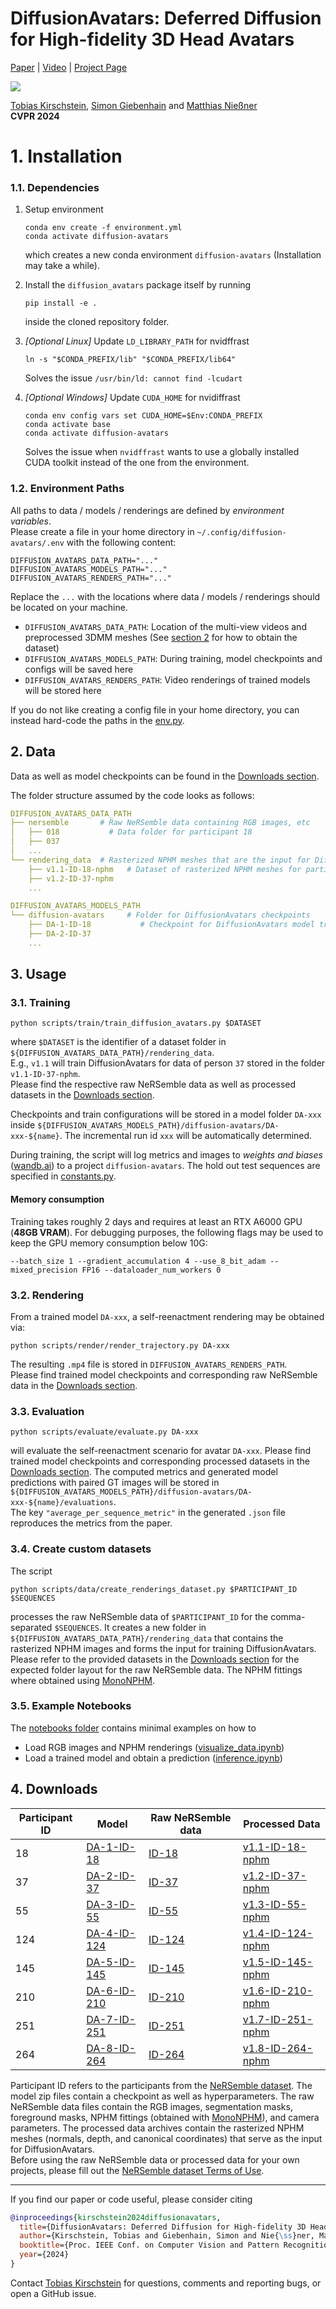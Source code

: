 # DiffusionAvatars: Deferred Diffusion for High-fidelity 3D Head Avatars

[Paper](https://arxiv.org/pdf/2311.18635.pdf) | [Video](https://youtu.be/nSjDiiTnp2E) | [Project Page](https://tobias-kirschstein.github.io/diffusion-avatars/)

![](static/diffusion_avatars_teaser.gif)

[Tobias Kirschstein](https://tobias-kirschstein.github.io/), [Simon Giebenhain](https://simongiebenhain.github.io/)
and [Matthias Nießner](https://niessnerlab.org/)  
**CVPR 2024**

# 1. Installation

### 1.1. Dependencies

1. Setup environment
   ```
   conda env create -f environment.yml
   conda activate diffusion-avatars
   ```
   which creates a new conda environment `diffusion-avatars` (Installation may take a while).

2. Install the `diffusion_avatars` package itself by running
   ```shell
   pip install -e .
   ```
   inside the cloned repository folder.

3. *[Optional Linux]* Update `LD_LIBRARY_PATH` for nvidffrast
   ```shell
   ln -s "$CONDA_PREFIX/lib" "$CONDA_PREFIX/lib64"
   ```
   Solves the issue `/usr/bin/ld: cannot find -lcudart`

4. *[Optional Windows]* Update `CUDA_HOME` for nvidiffrast
   ```shell
   conda env config vars set CUDA_HOME=$Env:CONDA_PREFIX
   conda activate base
   conda activate diffusion-avatars
   ```
   Solves the issue when `nvidffrast` wants to use a globally installed CUDA toolkit instead of the one from the environment.

### 1.2. Environment Paths

All paths to data / models / renderings are defined by _environment variables_.  
Please create a file in your home directory in `~/.config/diffusion-avatars/.env` with the following content:

```shell
DIFFUSION_AVATARS_DATA_PATH="..."
DIFFUSION_AVATARS_MODELS_PATH="..."
DIFFUSION_AVATARS_RENDERS_PATH="..."
```

Replace the `...` with the locations where data / models / renderings should be located on your machine.

- `DIFFUSION_AVATARS_DATA_PATH`:  Location of the multi-view videos and preprocessed 3DMM meshes (See [section 2](#2-dataset) for how to obtain the dataset)
- `DIFFUSION_AVATARS_MODELS_PATH`: During training, model checkpoints and configs will be saved here
- `DIFFUSION_AVATARS_RENDERS_PATH`: Video renderings of trained models will be stored here

If you do not like creating a config file in your home directory, you can instead hard-code the paths in the [env.py](src/diffusion_avatars/env.py).

## 2. Data

Data as well as model checkpoints can be found in the [Downloads section](#4-downloads).

The folder structure assumed by the code looks as follows:
```yaml
DIFFUSION_AVATARS_DATA_PATH
├── nersemble       # Raw NeRSemble data containing RGB images, etc
│   ├── 018           # Data folder for participant 18  
│   ├── 037
│   ...
└── rendering_data  # Rasterized NPHM meshes that are the input for DiffusionAvatars 
    ├── v1.1-ID-18-nphm   # Dataset of rasterized NPHM meshes for participant 18
    ├── v1.2-ID-37-nphm
    ...
```

```yaml
DIFFUSION_AVATARS_MODELS_PATH
└── diffusion-avatars     # Folder for DiffusionAvatars checkpoints
    ├── DA-1-ID-18           # Checkpoint for DiffusionAvatars model trained on participant 18
    ├── DA-2-ID-37
    ...
```

## 3. Usage

### 3.1. Training

```shell
python scripts/train/train_diffusion_avatars.py $DATASET
```

where `$DATASET` is the identifier of a dataset folder in `${DIFFUSION_AVATARS_DATA_PATH}/rendering_data`.  
E.g., `v1.1` will train DiffusionAvatars for data of person `37` stored in the folder `v1.1-ID-37-nphm`.  
Please find the respective raw NeRSemble data as well as processed datasets in the [Downloads section](#4-downloads).

Checkpoints and train configurations will be stored in a model folder `DA-xxx` inside `${DIFFUSION_AVATARS_MODELS_PATH}/diffusion-avatars/DA-xxx-${name}`.
The incremental run id `xxx` will be automatically determined.

During training, the script will log metrics and images to *weights and biases* ([wandb.ai](http://wandb.ai)) to a project `diffusion-avatars`. 
The hold out test sequences are specified in [constants.py](src/diffusion_avatars/constants.py).

#### Memory consumption

Training takes roughly 2 days and requires at least an RTX A6000 GPU (**48GB VRAM**).
For debugging purposes, the following flags may be used to keep the GPU memory consumption below 10G:

```shell
--batch_size 1 --gradient_accumulation 4 --use_8_bit_adam --mixed_precision FP16 --dataloader_num_workers 0
```

### 3.2. Rendering

From a trained model `DA-xxx`, a self-reenactment rendering may be obtained via:

```shell
python scripts/render/render_trajectory.py DA-xxx
```

The resulting `.mp4` file is stored in `DIFFUSION_AVATARS_RENDERS_PATH`.  
Please find trained model checkpoints and corresponding raw NeRSemble data in the [Downloads section](#4-downloads).

### 3.3. Evaluation

```shell
python scripts/evaluate/evaluate.py DA-xxx
```

will evaluate the self-reenactment scenario for avatar `DA-xxx`.
Please find trained model checkpoints and corresponding processed datasets in the [Downloads section](#4-downloads).
The computed metrics and generated model predictions with paired GT images will be stored
in `${DIFFUSION_AVATARS_MODELS_PATH}/diffusion-avatars/DA-xxx-${name}/evaluations`.  
The key `"average_per_sequence_metric"` in the generated `.json` file reproduces the metrics from the paper.

### 3.4. Create custom datasets

The script 
```shell
python scripts/data/create_renderings_dataset.py $PARTICIPANT_ID $SEQUENCES
```
processes the raw NeRSemble data of `$PARTICIPANT_ID` for the comma-separated `$SEQUENCES`. 
It creates a new folder in `${DIFFUSION_AVATARS_DATA_PATH}/rendering_data` that contains the rasterized NPHM images and forms the input for training DiffusionAvatars. 
Please refer to the provided datasets in the [Downloads section](#4-downloads) for the expected folder layout for the raw NeRSemble data. 
The NPHM fittings where obtained using [MonoNPHM](https://simongiebenhain.github.io/MonoNPHM/).

### 3.5. Example Notebooks

The [notebooks folder](notebooks) contains minimal examples on how to
 - Load RGB images and NPHM renderings ([visualize_data.ipynb](notebooks/visualize_data.ipynb))
 - Load a trained model and obtain a prediction ([inference.ipynb](notebooks/inference.ipynb))

## 4. Downloads

| Participant ID | Model                                                                               | Raw NeRSemble data                                                             | Processed Data                                                                                             |
|----------------|-------------------------------------------------------------------------------------|--------------------------------------------------------------------------------|------------------------------------------------------------------------------------------------------------|
| 18             | [DA-1-ID-18](https://kaldir.vc.in.tum.de/diffusion_avatars/models/DA-1-ID-18.zip)   | [ID-18](https://kaldir.vc.in.tum.de/diffusion_avatars/data/nersemble/018.zip)  | [v1.1-ID-18-nphm](https://kaldir.vc.in.tum.de/diffusion_avatars/data/rendering_data/v1.1-ID-18-nphm.zip)   |
| 37             | [DA-2-ID-37](https://kaldir.vc.in.tum.de/diffusion_avatars/models/DA-2-ID-37.zip)   | [ID-37](https://kaldir.vc.in.tum.de/diffusion_avatars/data/nersemble/037.zip)  | [v1.2-ID-37-nphm](https://kaldir.vc.in.tum.de/diffusion_avatars/data/rendering_data/v1.2-ID-37-nphm.zip)   |
| 55             | [DA-3-ID-55](https://kaldir.vc.in.tum.de/diffusion_avatars/models/DA-3-ID-55.zip)   | [ID-55](https://kaldir.vc.in.tum.de/diffusion_avatars/data/nersemble/055.zip)  | [v1.3-ID-55-nphm](https://kaldir.vc.in.tum.de/diffusion_avatars/data/rendering_data/v1.3-ID-55-nphm.zip)   |
| 124            | [DA-4-ID-124](https://kaldir.vc.in.tum.de/diffusion_avatars/models/DA-4-ID-124.zip) | [ID-124](https://kaldir.vc.in.tum.de/diffusion_avatars/data/nersemble/124.zip) | [v1.4-ID-124-nphm](https://kaldir.vc.in.tum.de/diffusion_avatars/data/rendering_data/v1.4-ID-124-nphm.zip) |
| 145            | [DA-5-ID-145](https://kaldir.vc.in.tum.de/diffusion_avatars/models/DA-5-ID-145.zip) | [ID-145](https://kaldir.vc.in.tum.de/diffusion_avatars/data/nersemble/145.zip) | [v1.5-ID-145-nphm](https://kaldir.vc.in.tum.de/diffusion_avatars/data/rendering_data/v1.5-ID-145-nphm.zip) |
| 210            | [DA-6-ID-210](https://kaldir.vc.in.tum.de/diffusion_avatars/models/DA-6-ID-210.zip) | [ID-210](https://kaldir.vc.in.tum.de/diffusion_avatars/data/nersemble/210.zip) | [v1.6-ID-210-nphm](https://kaldir.vc.in.tum.de/diffusion_avatars/data/rendering_data/v1.6-ID-210-nphm.zip) |
| 251            | [DA-7-ID-251](https://kaldir.vc.in.tum.de/diffusion_avatars/models/DA-7-ID-251.zip) | [ID-251](https://kaldir.vc.in.tum.de/diffusion_avatars/data/nersemble/251.zip) | [v1.7-ID-251-nphm](https://kaldir.vc.in.tum.de/diffusion_avatars/data/rendering_data/v1.7-ID-251-nphm.zip) |
| 264            | [DA-8-ID-264](https://kaldir.vc.in.tum.de/diffusion_avatars/models/DA-8-ID-264.zip) | [ID-264](https://kaldir.vc.in.tum.de/diffusion_avatars/data/nersemble/264.zip) | [v1.8-ID-264-nphm](https://kaldir.vc.in.tum.de/diffusion_avatars/data/rendering_data/v1.8-ID-264-nphm.zip) |
 
Participant ID refers to the participants from the [NeRSemble dataset](https://tobias-kirschstein.github.io/nersemble/).
The model zip files contain a checkpoint as well as hyperparameters.
The raw NeRSemble data files contain the RGB images, segmentation masks, foreground masks, NPHM fittings (obtained with [MonoNPHM](https://simongiebenhain.github.io/MonoNPHM/)), and camera parameters.
The processed data archives contain the rasterized NPHM meshes (normals, depth, and canonical coordinates) that serve as the input for DiffusionAvatars.  
Before using the raw NeRSemble data or processed data for your own projects, please fill out the [NeRSemble dataset Terms of Use](https://docs.google.com/forms/d/e/1FAIpQLScYsXR8NVCi4nvmCbFNL0P9swsGodMnbntUJeFejtuKUMsY7Q/viewform).
<hr>

If you find our paper or code useful, please consider citing

```bibtex
@inproceedings{kirschstein2024diffusionavatars,
  title={DiffusionAvatars: Deferred Diffusion for High-fidelity 3D Head Avatars},
  author={Kirschstein, Tobias and Giebenhain, Simon and Nie{\ss}ner, Matthias},
  booktitle={Proc. IEEE Conf. on Computer Vision and Pattern Recognition (CVPR)},
  year={2024}
}
```

Contact [Tobias Kirschstein](mailto:tobias.kirschstein@tum.de) for questions, comments and reporting bugs, or open a GitHub issue.